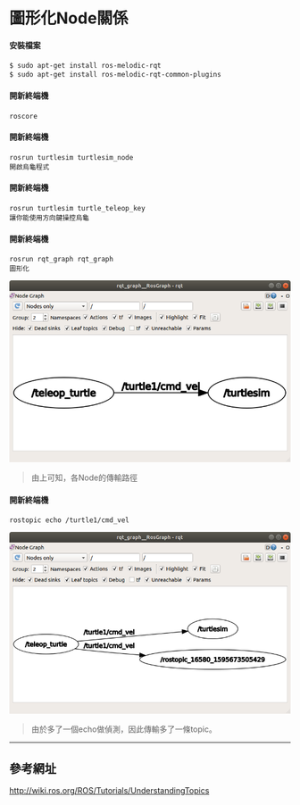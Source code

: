 圖形化Node關係
=

#### **安裝檔案**
```
$ sudo apt-get install ros-melodic-rqt
$ sudo apt-get install ros-melodic-rqt-common-plugins
```

#### **開新終端機** 
```
roscore
```
#### **開新終端機** 
```
rosrun turtlesim turtlesim_node
開啟烏龜程式
```
#### **開新終端機** 
```
rosrun turtlesim turtle_teleop_key  
讓你能使用方向鍵操控烏龜
```
#### **開新終端機** 
```
rosrun rqt_graph rqt_graph
圖形化
```
![img](https://github.com/TKTim/Ros_Tutorial/blob/master/%E5%9C%96%E5%BD%A2%E5%8C%96Node%E9%97%9C%E4%BF%82/1.png)
>由上可知，各Node的傳輸路徑


#### **開新終端機** 
```
rostopic echo /turtle1/cmd_vel 
```
![img](https://github.com/TKTim/Ros_Tutorial/blob/master/%E5%9C%96%E5%BD%A2%E5%8C%96Node%E9%97%9C%E4%BF%82/2.png)
>由於多了一個echo做偵測，因此傳輸多了一條topic。
---
## 參考網址
http://wiki.ros.org/ROS/Tutorials/UnderstandingTopics
